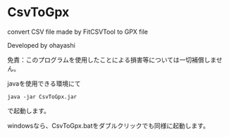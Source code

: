 # CsvToGpx
convert CSV file made by FitCSVTool to GPX file

Developed by ohayashi

免責：このプログラムを使用したことによる損害等については一切補償しません。

javaを使用できる環境にて
```
java -jar CsvToGpx.jar
```
で起動します。

windowsなら、CsvToGpx.batをダブルクリックでも同様に起動します。

